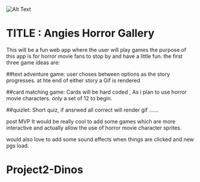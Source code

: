 ![Alt Text](https://media.giphy.com/media/8hvb1Ok0hJ2OQ/giphy.gif)

# TITLE : Angies Horror Gallery
 
 This will be a fun web app where the user will play games
 the purpose of this app is for horror movie fans to stop by and have a little fun.
 the first three game ideas are:

 ##text adventure game:
 user choses between options as the story progresses. at hte end of either story a Gif is rendered

 ##card matching game:
 Cards will be hard coded , As i plan to use horror movie characters. only a set of 12 to begin.

 ##quizlet:
 Short quiz, if ansrwed all correct will render gif
......


post MVP
 It would be really cool to add some games which are more interactive and actually allow the use of horror movie character sprites.

 would also love to add some sound effects when things are clicked and new pgs load.

# Project2-Dinos
